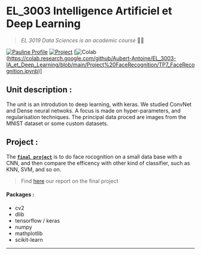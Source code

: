 # EL_3003 Intelligence Artificiel et Deep Learning 
> *EL 3019  Data Sciences is an academic course* :student:
 
[![Pauline Profile](https://img.shields.io/badge/Made%20with-Pauline%20Gouillart-brightgreen)](https://github.com/pauline-gllrt)
[![Project](https://img.shields.io/badge/Project-ongoing-blue)](https://github.com/Aubert-Antoine/EL_3003-IA_et_Deep_Learning/tree/main/Project%20FaceRecognition)
[![Colab](https://img.shields.io/badge/Link%20to%Code.-orange)(https://colab.research.google.com/github/Aubert-Antoine/EL_3003-IA_et_Deep_Learning/blob/main/Project%20FaceRecognition/TP7_FaceRecognition.ipynb)]


## Unit description : 
The unit is an introdution to deep learning, with keras. We studied ConvNet and Dense neural netwoks. 
A focus is made on hyper-parameters, and regularisation techniques. The principal data proced are images from the MNIST dataset or some custom datasets.

## Project : 
The **[`final project`](https://github.com/Aubert-Antoine/EL_3003-IA_et_Deep_Learning/blob/main/Project%20FaceRecognition/TP7_FaceRecognition.ipynb)** is to do face rocognition on a small data base with a CNN, and then compare the efficency with other kind of classifier, such as KNN, SVM, and so on. 
> Find [here](https://github.com/Aubert-Antoine/EL_3003-IA_et_Deep_Learning/blob/main/Project%20FaceRecognition/Report.pdf) our report on the final project


#### Packages :
- cv2 
- dlib
- tensorflow / keras
- numpy 
- mathplotlib
- scikit-learn

---
